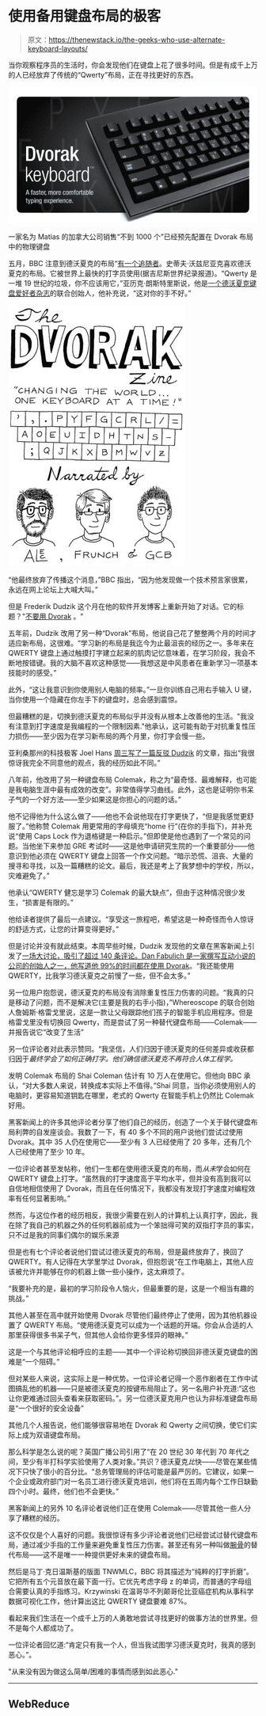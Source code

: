 # 使用备用键盘布局的极客

> 原文：<https://thenewstack.io/the-geeks-who-use-alternate-keyboard-layouts/>

当你观察程序员的生活时，你会发现他们在键盘上花了很多时间。但是有成千上万的人已经放弃了传统的“Qwerty”布局，正在寻找更好的东西。

![Matias dot ca - promo photo for Dvorak keyboard - Dvorak_header_1](img/ecdb9cf279e25ad21869c01769d144a6.png)

一家名为 Matias 的加拿大公司销售“不到 1000 个”已经预先配置在 Dvorak 布局中的物理键盘

五月，BBC 注意到德沃夏克的布局“[有一个追随者](http://www.bbc.com/capital/story/20180521-why-we-cant-give-up-this-odd-way-of-typing)。史蒂夫·沃兹尼亚克喜欢德沃夏克的布局。它被世界上最快的打字员使用(据吉尼斯世界纪录报道)。“Qwerty 是一堆 19 世纪的垃圾，你不应该用它，”亚历克·朗斯特里斯说，他是[一个德沃夏克键盘爱好者杂志](http://www.dvzine.org/zine/index.html)的联合创始人，他补充说，“这对你的手不好。”

![Screenshot of The Dvorak zin](img/dbc3f26eceaa2fb8beb94ce6e157b7d9.png)

“他最终放弃了传播这个消息，”BBC 指出，“因为他发现做一个技术预言家很累，永远在网上论坛上大喊大叫。”

但是 Frederik Dudzik 这个月在他的软件开发博客上重新开始了对话。它的标题？"[不要用 Dvorak](https://dudzik.co/digress-into-development/don-t-learn-dvorak/) 。"

五年前，Dudzik 改用了另一种“Dvorak”布局，他说自己花了整整两个月的时间才适应新布局，这很难。“学习新的布局是我迄今为止最沮丧的经历之一。多年来在 QWERTY 键盘上通过触摸打字建立起来的肌肉记忆意味着，在学习阶段，我会不断地按错键。我的大脑不喜欢这种感觉——我想这是中风患者在重新学习一项基本技能时的感受。”

此外，“这让我意识到你使用别人电脑的频率。”一旦你训练自己用右手输入 U 键，当你使用一个隐藏在你左手下的键盘时，总会感到震惊。

但最糟糕的是，切换到德沃夏克的布局似乎并没有从根本上改善他的生活。"我没有注意到打字速度是我编程的一个限制因素."他承认，这可能有助于对抗重复性压力损伤——至少因为在学习新布局的两个月里，你打字会慢一些。

亚利桑那州的科技极客 Joel Hans [周三写了一篇反驳 Dudzik](https://blog.ssdnodes.com/blog/do-learn-colemak/) 的文章，指出“我很惊讶我完全不同意他的观点，我的经历如此不同。”

八年前，他改用了另一种键盘布局 Colemak，称之为“最奇怪、最难解释，也可能是我电脑生涯中最有成效的改变”。非常值得学习曲线。此外，这也是证明你书呆子气的一个好方法——至少如果这是你担心的问题的话。”

他不记得他为什么这么做了——他也不会说他现在打字更快了，“但是我感觉更舒服了。”他称赞 Colemak 用更常用的字母填充“home 行”(在你的手指下)，并补充说“使用 Caps Lock 作为退格键是一种启示。”但即使是他也遇到了一个常见的问题。当他坐下来参加 GRE 考试时——这是他申请研究生院的一个重要部分——他意识到他必须在 QWERTY 键盘上回答一个作文问题。“暗示恐慌、沮丧、大量的搜寻和寻找，以及一篇糟糕的论文。最后，我还是考上了我梦想中的学校，所以，灾难避免了。”

他承认“QWERTY 健忘是学习 Colemak 的最大缺点”，但由于这种情况很少发生，“损害是有限的。”

他给读者提供了最后一点建议。“享受这一旅程吧，希望这是一种奇怪而令人惊讶的舒适方式，让您的计算变得更好。”

但是讨论并没有就此结束。本周早些时候，Dudzik 发现他的文章在黑客新闻上引发了[一场大讨论，吸引了超过 140 条评论。Dan Fabulich 是一家撰写互动小说的公司的创始人之一，他写道](https://news.ycombinator.com/item?id=18035045)[他 99%的时间都在使用 Dvorak](https://news.ycombinator.com/item?id=18035151)。“我还能使用 QWERTY，比我学习德沃夏克之前慢了一些，但不会太多。”

另一位用户抱怨说，德沃夏克的布局没有消除重复性压力伤害的问题。“我真的只是移动了问题，而不是解决它(主要是我的右手小指)，”Whereoscope 的联合创始人詹姆斯·格雷戈里说，这是一款让父母跟踪他们孩子的智能手机应用程序。但是格雷戈里没有切换回 Qwerty，而是尝试了另一种替代键盘布局——Colemak——并报告说它“改变了生活”

另一位评论者对此表示赞同。“我坚信，人们归因于德沃夏克的任何差异或收获都归因于*最终学会了如何正确打字。他们确信德沃夏克不再符合人体工程学。*

发明 Colemak 布局的 Shai Coleman 估计有 10 万人在使用它。但他向 BBC 承认，“对大多数人来说，转换成本实际上不值得。”Shai 同意，当你必须使用别人的电脑时，更容易知道钥匙在哪里，老式的 Qwerty 在智能手机上仍然比 Colemak 好用。

黑客新闻上的许多其他评论者分享了他们自己的经历，创造了一个关于替代键盘布局利弊的自发座谈会。我数了一下，有 40 多个不同的用户说他们尝试过使用 Dvorak。其中 35 人仍在使用它——至少有 3 人已经使用了 20 多年，还有几个人已经使用了至少 10 年。

一位评论者甚至发帖称，他们一生都在使用德沃夏克的布局，而*从未*学会如何在 QWERTY 键盘上打字。“虽然我的打字速度高于平均水平，但并没有高到我可以自信地相信使用了 Dvorak，而且在任何情况下，我都没有发现打字速度对编程效率有任何显著影响。”

然而，与这位作者的经历相反，我很少需要在别人的计算机上认真打字，因此，我在除了我自己的机器之外的任何机器前成为一个笨拙得可笑的双指打字员的事实，只不过是我的同事们偶尔的娱乐来源

但是也有七个评论者说他们尝试过德沃夏克的布局，但是最终放弃了，换回了 QWERTY。有人记得在大学里学过 Dvorak，但抱怨说“在工作电脑上，其他人应该被允许并能够在你的机器上做一些小操作，这太麻烦了。

“我要补充的是，最初的学习阶段令人恼火，但最重要的是，这是一个相当有趣的挑战。”

其他人甚至在高中就开始使用 Dvorak 尽管他们最终停止了使用，因为其他机器设置了 QWERTY 布局。“使用德沃夏克可以成为一个话题的开端。你会从合适的人那里获得很多书呆子气，但其他人会给你更多怪异的眼神。”

这是一个与其他评论相呼应的主题——其中一个评论称切换回非德沃夏克键盘的困难是“一个阻碍。”

但对某些人来说，这实际上是一种优势。一位评论者记得一个恶作剧者在工作中试图搞乱他的机器——只是被德沃夏克的按键布局阻止了。另一名用户补充道:“这也让你更难通过回头查看来获取密码。”。另一位德沃夏克用户也认为非标准键盘布局是“一个很好的安全设备”

其他几个人报告说，他们能够很容易地在 Dvorak 和 Qwerty 之间切换，使它们实际上成为双语键盘布局。

那么科学是怎么说的呢？英国广播公司引用了“在 20 世纪 30 年代到 70 年代之间，至少有半打科学实验使用了人类对象。”共识？德沃夏克*比*快——尽管在某些情况下只快了很小的百分比。“总务管理局的评估可能是最严厉的。它建议，如果一个企业或政府部门对一名员工进行德沃夏克培训，他们将在五周内每个工作日缺勤四个小时。最终，他们也不会更快。”

黑客新闻上的另外 10 名评论者说他们正在使用 Colemak——尽管其他一些人分享了糟糕的经历。

这不仅仅是个人喜好的问题。我很惊讶有多少评论者说他们已经尝试过替代键盘布局，通过减少手指的工作量来避免重复性压力伤害。甚至还有另一种叫做[腕骨](http://mkweb.bcgsc.ca/carpalx/)的替代布局——这不是唯一一种提供更好未来的键盘布局。

然后是马丁·克日温斯基的版面 TNWMLC，BBC 将其描述为“纯粹的打字折磨”。它把所有五个元音放在最下面一行。它优先考虑字母 z 的单词，而普通的字母组合需要认真的手指练习。Krzywinski 在温哥华不列颠哥伦比亚癌症机构从事科学数据可视化工作，他计算出这比 QWERTY 键盘要难 87%。

看起来我们生活在一个成千上万的人勇敢地尝试寻找更好的做事方法的世界里。但不是每个人都成功了。

一位评论者回忆道:“肯定只有我一个人，但当我试图学习德沃夏克时，我真的感到恶心。”。

"从来没有因为做这么简单/困难的事情而感到如此恶心."

* * *

## WebReduce

<svg xmlns:xlink="http://www.w3.org/1999/xlink" viewBox="0 0 68 31" version="1.1"><title>Group</title> <desc>Created with Sketch.</desc></svg>